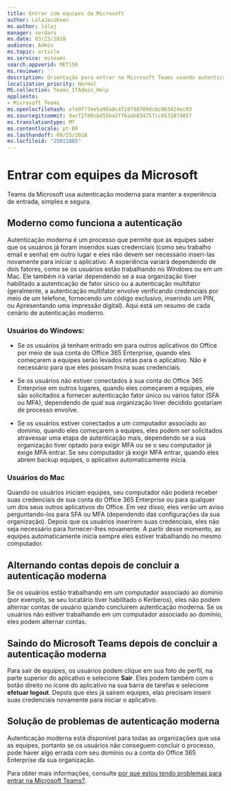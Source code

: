 ```yaml
---
title: Entrar com equipes da Microsoft
author: LolaJacobsen
ms.author: lolaj
manager: serdars
ms.date: 03/23/2018
audience: Admin
ms.topic: article
ms.service: msteams
search.appverid: MET150
ms.reviewer: ''
description: Orientação para entrar no Microsoft Teams usando autenticação moderna.
localization_priority: Normal
MS.collection: Teams_ITAdmin_Help
appliesto:
- Microsoft Teams
ms.openlocfilehash: e7e0f77ee5a98a8c4f28798709dcbc063424ec03
ms.sourcegitcommit: 9acf2f80cbd55ba2ff6aab034757cc053287485f
ms.translationtype: MT
ms.contentlocale: pt-BR
ms.lasthandoff: 09/25/2018
ms.locfileid: "25011885"
---
```

<a name="sign-in-to-microsoft-teams"></a>Entrar com equipes da Microsoft
==========================

Teams da Microsoft usa autenticação moderna para manter a experiência de entrada, simples e segura.

## <a name="how-modern-authentication-works"></a>Moderno como funciona a autenticação

Autenticação moderna é um processo que permite que as equipes saber que os usuários já foram inseridos suas credenciais (como seu trabalho email e senha) em outro lugar e eles não devem ser necessário inseri-las novamente para iniciar o aplicativo. A experiência variará dependendo de dois fatores, como se os usuários estão trabalhando no Windows ou em um Mac. Ele também irá variar dependendo se a sua organização tiver habilitado a autenticação de fator único ou a autenticação multifator (geralmente, a autenticação multifator envolve verificando credenciais por meio de um telefone, fornecendo um código exclusivo, inserindo um PIN, ou Apresentando uma impressão digital). Aqui está um resumo de cada cenário de autenticação moderno.

### <a name="windows-users"></a>Usuários do Windows: 

- Se os usuários já tenham entrado em para outros aplicativos do Office por meio de sua conta do Office 365 Enterprise, quando eles começarem a equipes serão levados retas para o aplicativo. Não é necessário para que eles possam Insira suas credenciais.

- Se os usuários não estiver conectados à sua conta do Office 365 Enterprise em outros lugares, quando eles começarem a equipes, ele são solicitados a fornecer autenticação fator único ou vários fator (SFA ou MFA), dependendo de qual sua organização tiver decidido gostariam de processo envolve.

- Se os usuários estiver conectados a um computador associado ao domínio, quando eles começarem a equipes, eles podem ser solicitados atravessar uma etapa de autenticação mais, dependendo se a sua organização tiver optado para exigir MFA ou se o seu computador já exige MFA entrar. Se seu computador já exigir MFA entrar, quando eles abrem backup equipes, o aplicativo automaticamente inicia.

### <a name="mac-users"></a>Usuários do Mac 

Quando os usuários iniciam equipes, seu computador não poderá receber suas credenciais de sua conta do Office 365 Enterprise ou para qualquer um dos seus outros aplicativos do Office. Em vez disso, eles verão um aviso perguntando-los para SFA ou MFA (dependendo das configurações da sua organização). Depois que os usuários inserirem suas credenciais, eles não seja necessário para fornecer-lhes novamente. A partir desse momento, as equipes automaticamente inicia sempre eles estiver trabalhando no mesmo computador.

## <a name="switching-accounts-after-completing-modern-authentication"></a>Alternando contas depois de concluir a autenticação moderna

Se os usuários estão trabalhando em um computador associado ao domínio (por exemplo, se seu locatário tiver habilitado o Kerberos), eles não podem alternar contas de usuário quando concluírem autenticação moderna. Se os usuários não estiver trabalhando em um computador associado ao domínio, eles podem alternar contas.

## <a name="signing-out-of-microsoft-teams-after-completing-modern-authentication"></a>Saindo do Microsoft Teams depois de concluir a autenticação moderna

Para sair de equipes, os usuários podem clique em sua foto de perfil, na parte superior do aplicativo e selecione **Sair**. Eles podem também com o botão direito no ícone do aplicativo na sua barra de tarefas e selecione **efetuar logout**. Depois que eles já saírem equipes, elas precisam inserir suas credenciais novamente para iniciar o aplicativo.

## <a name="troubleshooting-modern-authentication"></a>Solução de problemas de autenticação moderna

Autenticação moderna está disponível para todas as organizações que usa as equipes, portanto se os usuários não conseguem concluir o processo, pode haver algo errada com seu domínio ou a conta do Office 365 Enterprise da sua organização. 

Para obter mais informações, consulte [por que estou tendo problemas para entrar na Microsoft Teams?](https://support.office.com/article/why-am-i-having-trouble-signing-in-to-microsoft-teams-a02f683b-61a3-4008-9447-ee60c5593b0f).

